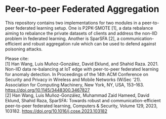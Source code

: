 # Peer-to-peer Federated Aggregation
This repository contains two implementations for two modules in a peer-to-peer federated learning setup. One is P2PK-SMOTE [1], a data rebalance aiming to rebalance the private datasets of clients and address the non-IID problem in federated learning. Another is SparSFA [2], a communication-efficient and robust aggregation rule which can be used to defend against poisoning attacks.  


Please cite: \
[1] Han Wang, Luis Muñoz-González, David Eklund, and Shahid Raza. 2021. Non-IID data re-balancing at IoT edge with peer-to-peer federated learning for anomaly detection. In Proceedings of the 14th ACM Conference on Security and Privacy in Wireless and Mobile Networks (WiSec '21). Association for Computing Machinery, New York, NY, USA, 153–163. https://doi.org/10.1145/3448300.3467827 \
[2] Han Wang, Luis Muñoz-González, Muhammad Zaid Hameed, David Eklund, Shahid Raza, SparSFA: Towards robust and communication-efficient peer-to-peer federated learning, Computers & Security, Volume 129, 2023, 103182. https://doi.org/10.1016/j.cose.2023.103182


